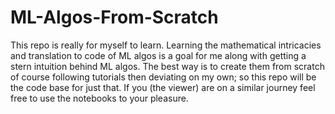 # ML-Algos-From-Scratch
This repo is really for myself to learn. Learning the mathematical intricacies and translation to code of ML algos is a goal for me along with getting a stern intuition behind ML algos. The best way is to create them from scratch of course following tutorials then deviating on my own; so this repo will be the code base for just that. If you (the viewer) are on a similar journey feel free to use the notebooks to your pleasure. 
